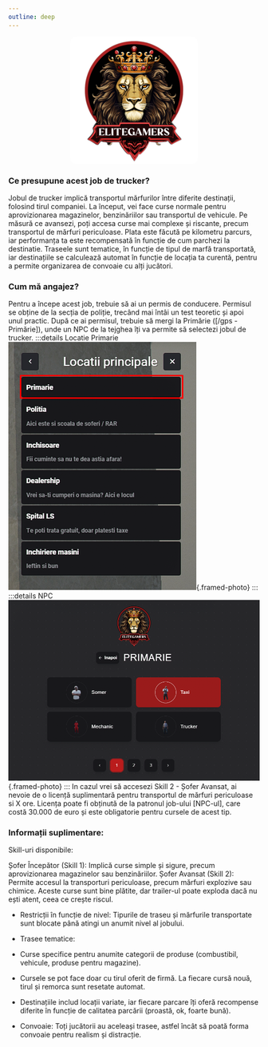 ```yaml
---
outline: deep
---
```

<img src="../public/elitegamers.png" alt="pozaRegulament" width="256" height="256" style="display: block; margin: 0px auto; border-radius: 1%; border-radius: 5%;">

### Ce presupune acest job de trucker?
Jobul de trucker implică transportul mărfurilor între diferite destinații, folosind tirul companiei. La început, vei face curse normale pentru aprovizionarea magazinelor, benzinăriilor sau transportul de vehicule. Pe măsură ce avansezi, poți accesa curse mai complexe și riscante, precum transportul de mărfuri periculoase. Plata este făcută pe kilometru parcurs, iar performanța ta este recompensată în funcție de cum parchezi la destinatie.
Traseele sunt tematice, în funcție de tipul de marfă transportată, iar destinațiile se calculează automat în funcție de locația ta curentă, pentru a permite organizarea de convoaie cu alți jucători.

### Cum mă angajez?
Pentru a începe acest job, trebuie să ai un permis de conducere. Permisul se obține de la secția de poliție, trecând mai întâi un test teoretic și apoi unul practic. După ce ai permisul, trebuie să mergi la Primărie ([/gps - Primărie]), unde un NPC de la tejghea îți va permite să selectezi jobul de trucker.
:::details Locatie Primarie
![](../public/joburi/gps.png){.framed-photo}
:::
:::details NPC
![](../public/joburi/primarie.png){.framed-photo}
:::
In cazul vrei să accesezi Skill 2 - Șofer Avansat, ai nevoie de o licență suplimentară pentru transportul de mărfuri periculoase si X ore. Licența poate fi obținută de la patronul job-ului [NPC-ul], care costă 30.000 de euro și este obligatorie pentru cursele de acest tip.

### Informații suplimentare:
Skill-uri disponibile:

Șofer Începător (Skill 1): Implică curse simple și sigure, precum aprovizionarea magazinelor sau benzinăriilor.
Șofer Avansat (Skill 2): Permite accesul la transporturi periculoase, precum mărfuri explozive sau chimice. Aceste curse sunt bine plătite, dar trailer-ul poate exploda dacă nu ești atent, ceea ce crește riscul.

- Restricții în funcție de nivel:
 Tipurile de traseu și mărfurile transportate sunt blocate până atingi un anumit nivel al jobului.

- Trasee tematice:
- Curse specifice pentru anumite categorii de produse (combustibil, vehicule, produse pentru magazine).
- Cursele se pot face doar cu tirul oferit de firmă. La fiecare cursă nouă, tirul și remorca sunt resetate automat.
- Destinațiile includ locații variate, iar fiecare parcare îți oferă recompense diferite în funcție de calitatea parcării (proastă, ok, foarte bună).

- Convoaie:
Toți jucătorii au aceleași trasee, astfel încât să poată forma convoaie pentru realism și distracție.
